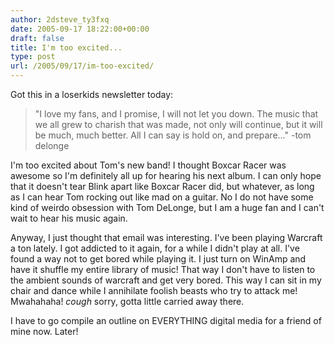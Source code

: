 ```yaml
---
author: 2dsteve_ty3fxq
date: 2005-09-17 18:22:00+00:00
draft: false
title: I'm too excited...
type: post
url: /2005/09/17/im-too-excited/
---
```


Got this in a loserkids newsletter today:



<blockquote>"I love my fans, and I promise, I will not let you down. The music that we all grew to charish that was made, not only will continue, but it will be much, much better. All I can say is hold on, and prepare..." -tom delonge
 </blockquote>


 I'm too excited about Tom's new band! I thought Boxcar Racer was awesome so I'm definitely all up for hearing his next album. I can only hope that it doesn't tear Blink apart like Boxcar Racer did, but whatever, as long as I can hear Tom rocking out like mad on a guitar. No I do not have some kind of weirdo obsession with Tom DeLonge, but I am a huge fan and I can't wait to hear his music again.

Anyway, I just thought that email was interesting. I've been playing Warcraft a ton lately. I got addicted to it again, for a while I didn't play at all. I've found a way not to get bored while playing it. I just turn on WinAmp and have it shuffle my entire library of music! That way I don't have to listen to the ambient sounds of warcraft and get very bored. This way I can sit in my chair and dance while I annihilate foolish beasts who try to attack me! Mwahahaha! *cough* sorry, gotta little carried away there.

I have to go compile an outline on EVERYTHING digital media for a friend of mine now. Later!

